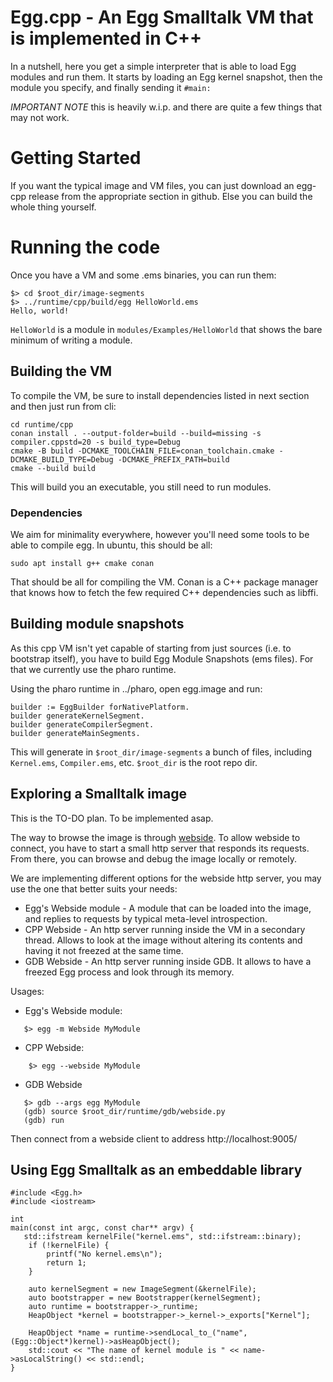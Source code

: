 # Egg.cpp - An Egg Smalltalk VM that is implemented in C++

In a nutshell, here you get a simple interpreter that is able to load Egg modules and run them.
It starts by loading an Egg kernel snapshot, then the module you specify, and finally sending it `#main:`

*IMPORTANT NOTE* this is heavily w.i.p. and there are quite a few things that may not work.

# Getting Started

If you want the typical image and VM files, you can just download an egg-cpp release from the appropriate
section in github. Else you can build the whole thing yourself.

# Running the code

Once you have a VM and some .ems binaries, you can run them:

```
$> cd $root_dir/image-segments
$> ../runtime/cpp/build/egg HelloWorld.ems
Hello, world!
```

`HelloWorld` is a module in `modules/Examples/HelloWorld` that shows the bare minimum of writing a module.

## Building the VM

To compile the VM, be sure to install dependencies listed in next section and then just run from cli:

```
cd runtime/cpp
conan install . --output-folder=build --build=missing -s compiler.cppstd=20 -s build_type=Debug
cmake -B build -DCMAKE_TOOLCHAIN_FILE=conan_toolchain.cmake -DCMAKE_BUILD_TYPE=Debug -DCMAKE_PREFIX_PATH=build
cmake --build build
```

This will build you an executable, you still need to run modules. 

### Dependencies

We aim for minimality everywhere, however you'll need some tools to be
able to compile egg. In ubuntu, this should be all:

```
sudo apt install g++ cmake conan
```

That should be all for compiling the VM. Conan is a C++ package manager that
knows how to fetch the few required C++ dependencies such as libffi.

## Building module snapshots

As this cpp VM isn't yet capable of starting from just sources (i.e. to bootstrap itself), you
have to build Egg Module Snapshots (ems files). For that we currently use the pharo runtime.

Using the pharo runtime in ../pharo, open egg.image and run:

```
builder := EggBuilder forNativePlatform.
builder generateKernelSegment.
builder generateCompilerSegment.
builder generateMainSegments.
```

This will generate in `$root_dir/image-segments` a bunch of files, including `Kernel.ems`, `Compiler.ems`, etc.
`$root_dir` is the root repo dir.


## Exploring a Smalltalk image

This is the TO-DO plan. To be implemented asap.

The way to browse the image is through [webside](https://github.com/guillermoamaral/Webside).
To allow webside to connect, you have to start a small http server that responds its requests.
From there, you can browse and debug the image locally or remotely.

We are implementing different options for the webside http server, you may use the one that better
suits your needs:

- Egg's Webside module - A module that can be loaded into the image, and replies to requests by
                typical meta-level introspection.
- CPP Webside - An http server running inside the VM in a secondary thread. Allows to look at the
                image without altering its contents and having it not freezed at the same time.
- GDB Webside - An http server running inside GDB. It allows to have a freezed Egg process and look
                through its memory.

Usages:

- Egg's Webside module:
```
   $> egg -m Webside MyModule
```

- CPP Webside:
```
    $> egg --webside MyModule
```

- GDB Webside
```
   $> gdb --args egg MyModule
   (gdb) source $root_dir/runtime/gdb/webside.py
   (gdb) run
```

Then connect from a webside client to address http://localhost:9005/

## Using Egg Smalltalk as an embeddable library

```
#include <Egg.h>
#include <iostream>

int
main(const int argc, const char** argv) {
   std::ifstream kernelFile("kernel.ems", std::ifstream::binary);
    if (!kernelFile) {
        printf("No kernel.ems\n");
        return 1;
    }

    auto kernelSegment = new ImageSegment(&kernelFile);
    auto bootstrapper = new Bootstrapper(kernelSegment);
    auto runtime = bootstrapper->_runtime;
    HeapObject *kernel = bootstrapper->_kernel->_exports["Kernel"];

    HeapObject *name = runtime->sendLocal_to_("name", (Egg::Object*)kernel)->asHeapObject();
    std::cout << "The name of kernel module is " << name->asLocalString() << std::endl;
}
```



